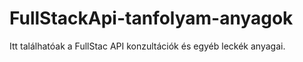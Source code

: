 # FullStackApi-tanfolyam-anyagok
Itt találhatóak a FullStac API konzultációk és egyéb leckék anyagai.
